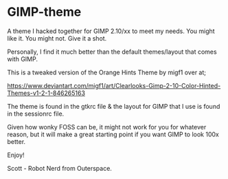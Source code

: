 # GIMP-theme
A theme I hacked together for GIMP 2.10/xx to meet my needs. You might like it. You might not. Give it a shot.

Personally, I find it much better than the default themes/layout that comes with GIMP.

This is a tweaked version of the Orange Hints Theme by migf1 over at;

https://www.deviantart.com/migf1/art/Clearlooks-Gimp-2-10-Color-Hinted-Themes-v1-2-1-846265163

The theme is found in the gtkrc file & the layout for GIMP that I use is found in the sessionrc file.

Given how wonky FOSS can be, it might not work for you for whatever reason, but it will make a  great starting point if you want GIMP to look 100x better.


Enjoy!

Scott - Robot Nerd from Outerspace.


